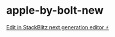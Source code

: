 # apple-by-bolt-new

[Edit in StackBlitz next generation editor ⚡️](https://stackblitz.com/~/github.com/razertory/apple-by-bolt-new)